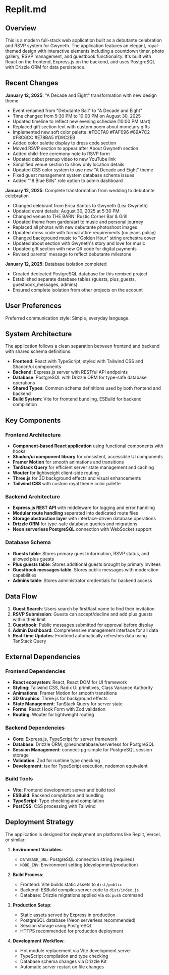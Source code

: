 # Replit.md

## Overview

This is a modern full-stack web application built as a debutante celebration and RSVP system for Gwyneth. The application features an elegant, royal-themed design with interactive elements including a countdown timer, photo gallery, RSVP management, and guestbook functionality. It's built with React on the frontend, Express.js on the backend, and uses PostgreSQL with Drizzle ORM for data persistence.

## Recent Changes

**January 12, 2025**: "A Decade and Eight" transformation with new design theme
- Event renamed from "Debutante Ball" to "A Decade and Eight"
- Time changed from 5:30 PM to 10:00 PM on August 30, 2025
- Updated timeline to reflect new evening schedule (10:00 PM start)
- Replaced gift section text with custom poem about monetary gifts
- Implemented new soft color palette: #FDCFA0 #FAF096 #89A7C2 #F8C6CC #E78BA5 #D9C2EB
- Added color palette display to dress code section
- Moved RSVP section to appear after About Gwyneth section
- Added child-free ceremony note to RSVP form
- Updated debut prenup video to new YouTube link
- Simplified venue section to show only location details
- Updated CSS color system to use new "A Decade and Eight" theme
- Fixed guest management system database schema issues
- Added "18 Blue Bills" role option to admin dashboard

**January 12, 2025**: Complete transformation from wedding to debutante celebration
- Changed celebrant from Erica Santos to Gwyneth (Lea Gwyneth)
- Updated event details: August 30, 2025 at 5:30 PM
- Changed venue to THE BARN: Rustic Corner Bar & Grill
- Updated theme from garden/art to music and personal journey
- Replaced all photos with new debutante photoshoot images
- Updated dress code with formal attire requirements (no jeans policy)
- Changed background music to "Golden Hour" string orchestra cover
- Updated about section with Gwyneth's story and love for music
- Updated gift section with new QR code for digital payments
- Revised parents' message to reflect debutante milestone

**January 12, 2025**: Database isolation completed
- Created dedicated PostgreSQL database for this remixed project
- Established separate database tables (guests, plus_guests, guestbook_messages, admins)
- Ensured complete isolation from other projects on the account

## User Preferences

Preferred communication style: Simple, everyday language.

## System Architecture

The application follows a clean separation between frontend and backend with shared schema definitions:

- **Frontend**: React with TypeScript, styled with Tailwind CSS and Shadcn/ui components
- **Backend**: Express.js server with RESTful API endpoints
- **Database**: PostgreSQL with Drizzle ORM for type-safe database operations
- **Shared Types**: Common schema definitions used by both frontend and backend
- **Build System**: Vite for frontend bundling, ESBuild for backend compilation

## Key Components

### Frontend Architecture
- **Component-based React application** using functional components with hooks
- **Shadcn/ui component library** for consistent, accessible UI components
- **Framer Motion** for smooth animations and transitions
- **TanStack Query** for efficient server state management and caching
- **Wouter** for lightweight client-side routing
- **Three.js** for 3D background effects and visual enhancements
- **Tailwind CSS** with custom royal theme color palette

### Backend Architecture
- **Express.js REST API** with middleware for logging and error handling
- **Modular route handling** separated into dedicated route files
- **Storage abstraction layer** with interface-driven database operations
- **Drizzle ORM** for type-safe database queries and migrations
- **Neon serverless PostgreSQL** connection with WebSocket support

### Database Schema
- **Guests table**: Stores primary guest information, RSVP status, and allowed plus guests
- **Plus guests table**: Stores additional guests brought by primary invitees
- **Guestbook messages table**: Stores public messages with moderation capabilities
- **Admins table**: Stores administrator credentials for backend access

## Data Flow

1. **Guest Search**: Users search by first/last name to find their invitation
2. **RSVP Submission**: Guests can accept/decline and add plus guests within their limit
3. **Guestbook**: Public messages submitted for approval before display
4. **Admin Dashboard**: Comprehensive management interface for all data
5. **Real-time Updates**: Frontend automatically refreshes data using TanStack Query

## External Dependencies

### Frontend Dependencies
- **React ecosystem**: React, React DOM for UI framework
- **Styling**: Tailwind CSS, Radix UI primitives, Class Variance Authority
- **Animations**: Framer Motion for smooth transitions
- **3D Graphics**: Three.js for background effects
- **State Management**: TanStack Query for server state
- **Forms**: React Hook Form with Zod validation
- **Routing**: Wouter for lightweight routing

### Backend Dependencies
- **Core**: Express.js, TypeScript for server framework
- **Database**: Drizzle ORM, @neondatabase/serverless for PostgreSQL
- **Session Management**: connect-pg-simple for PostgreSQL session storage
- **Validation**: Zod for runtime type checking
- **Development**: tsx for TypeScript execution, nodemon equivalent

### Build Tools
- **Vite**: Frontend development server and build tool
- **ESBuild**: Backend compilation and bundling
- **TypeScript**: Type checking and compilation
- **PostCSS**: CSS processing with Tailwind

## Deployment Strategy

The application is designed for deployment on platforms like Replit, Vercel, or similar:

1. **Environment Variables**: 
   - `DATABASE_URL`: PostgreSQL connection string (required)
   - `NODE_ENV`: Environment setting (development/production)

2. **Build Process**:
   - Frontend: Vite builds static assets to `dist/public`
   - Backend: ESBuild compiles server code to `dist/index.js`
   - Database: Drizzle migrations applied via `db:push` command

3. **Production Setup**:
   - Static assets served by Express in production
   - PostgreSQL database (Neon serverless recommended)
   - Session storage using PostgreSQL
   - HTTPS recommended for production deployment

4. **Development Workflow**:
   - Hot module replacement via Vite development server
   - TypeScript compilation and type checking
   - Database schema changes via Drizzle Kit
   - Automatic server restart on file changes